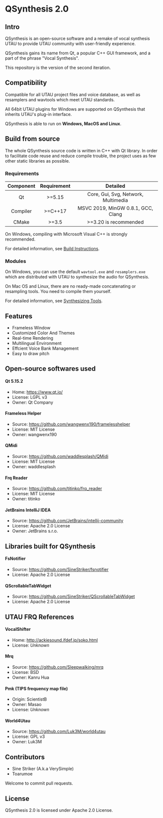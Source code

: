 # QSynthesis 2.0

## Intro

QSynthesis is an open-source software and a remake of vocal synthesis UTAU to provide UTAU community with user-friendly experience.

QSynthesis gains its name from Qt, a popular C++ GUI framework, and a part of the phrase "Vocal Synthesis".

This repository is the version of the second iteration.


## Compatibility

Compatible for all UTAU project files and voice database, as well as resamplers and wavtools which meet UTAU standards.

All 64bit UTAU plugins for Windows are supported on QSynthesis that inherits UTAU's plug-in interface.

QSynthesis is able to run on **Windows, MacOS and Linux**.


## Build from source

The whole QSynthesis source code is written in C++ with Qt library. In order to facilitate code reuse and reduce compile trouble, the project uses as few other static libraries as possible.

### Requirements

| Component  | Requirement | Detailed |
| :----:     | :----:      | :----:   |
| Qt         | >=5.15    | Core, Gui, Svg, Network, Multimedia    |
| Compiler      | >=C++17       | MSVC 2019, MinGW 0.8.1, GCC, Clang   |
| CMake      |  >=3.5      | >=3.20 is recommended  |


On Windows, compiling with Microsoft Visual C++ is strongly recommended.

For detailed information, see [Build Instructions](./docs/build-insturctions.md).

### Modules

On Windows, you can use the default `wavtool.exe` and `resamplers.exe` which are distributed with UTAU to synthesize the audio for QSynthesis.

On Mac OS and Linux, there are no ready-made concatenating or resampling tools. You need to compile them yourself.

For detailed information, see [Synthesizing Tools](./docs/synthesizing-tools.md).


## Features

+ Frameless Window
+ Customized Color And Themes
+ Real-time Rendering
+ Multilingual Environment
+ Effcient Voice Bank Management
+ Easy to draw pitch


## Open-source softwares used

#### Qt 5.15.2
+ Home: https://www.qt.io/
+ License: LGPL v3
+ Owner: Qt Company

#### Frameless Helper
+ Source: https://github.com/wangwenx190/framelesshelper
+ License: MIT License
+ Owner: wangwenx190

#### QMidi
+ Source: https://github.com/waddlesplash/QMidi
+ License: MIT License
+ Owner: waddlesplash

#### Frq Reader
+ Source: https://github.com/titinko/frq_reader
+ License: MIT License
+ Owner: titinko

#### JetBrains IntelliJ IDEA
+ Source: https://github.com/JetBrains/intellij-community
+ License: Apache 2.0 License
+ Owner: JetBrains s.r.o.

## Libraries built for QSynthesis

#### FsNotifier
+ Source: https://github.com/SineStriker/fsnotifier
+ License: Apache 2.0 License

#### QScrollableTabWidget

+ Source: https://github.com/SineStriker/QScrollableTabWidget
+ License: Apache 2.0 License

## UTAU FRQ References

#### VocalShifter
+ Home: http://ackiesound.ifdef.jp/soko.html
+ License: *Unknown*

#### Mrq
+ Source: https://github.com/Sleepwalking/mrq
+ License: BSD
+ Owner: Kanru Hua

#### Pmk (TIPS frequency map file)
+ Origin: ScientistB
+ Owner: Masao
+ License: *Unknown*

#### World4Utau
+ Source: https://github.com/Luk3M/world4utau
+ License: GPL v3
+ Owner: Luk3M

## Contributors

+ Sine Striker (A.k.a VerySimple)
+ Toarumoe

Welcome to commit pull requests.

## License

QSynthesis 2.0 is licensed under Apache 2.0 License.